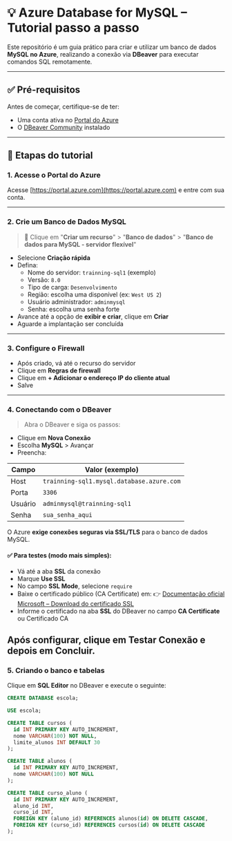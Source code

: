 # 💡 Azure Database for MySQL – Tutorial passo a passo

Este repositório é um guia prático para criar e utilizar um banco de dados **MySQL no Azure**, realizando a conexão via **DBeaver** para executar comandos SQL remotamente.

---

## ✅ Pré-requisitos

Antes de começar, certifique-se de ter:
- Uma conta ativa no [Portal do Azure](https://portal.azure.com)
- O [DBeaver Community](https://dbeaver.io/download/) instalado

---

## 🧭 Etapas do tutorial

### 1. Acesse o Portal do Azure
Acesse [https://portal.azure.com](https://portal.azure.com) e entre com sua conta.

---

### 2. Crie um Banco de Dados MySQL

> 🔽 Clique em "**Criar um recurso**" > "**Banco de dados**" > "**Banco de dados para MySQL - servidor flexível**"

- Selecione **Criação rápida**
- Defina:
  - Nome do servidor: `trainning-sql1` (exemplo)
  - Versão: `8.0`
  - Tipo de carga: `Desenvolvimento`
  - Região: escolha uma disponível (ex: `West US 2`)
  - Usuário administrador: `adminmysql`
  - Senha: escolha uma senha forte
- Avance até a opção de **exibir e criar**, clique em **Criar**
- Aguarde a implantação ser concluída

---

### 3. Configure o Firewall

- Após criado, vá até o recurso do servidor
- Clique em **Regras de firewall**
- Clique em **+ Adicionar o endereço IP do cliente atual**
- Salve

---

### 4. Conectando com o DBeaver

> Abra o DBeaver e siga os passos:

- Clique em **Nova Conexão**
- Escolha **MySQL** > Avançar
- Preencha:

| Campo               | Valor (exemplo)                                  |
|--------------------|--------------------------------------------------|
| Host               | `trainning-sql1.mysql.database.azure.com`        |
| Porta              | `3306`                                           |
| Usuário            | `adminmysql@trainning-sql1`                      |
| Senha              | `sua_senha_aqui`                                 |


O Azure **exige conexões seguras via SSL/TLS** para o banco de dados MySQL.

#### ✅ Para testes (modo mais simples):
- Vá até a aba **SSL** da conexão
- Marque **Use SSL**
- No campo **SSL Mode**, selecione `require`
- Baixe o certificado público (CA Certificate) em:
  👉 [Documentação oficial Microsoft – Download do certificado SSL](https://learn.microsoft.com/pt-br/azure/mysql/flexible-server/how-to-connect-tls-ssl#download-the-public-ssl-certificate)
- Informe o certificado na aba **SSL** do DBeaver no campo **CA Certificate** ou Certificado CA

Após configurar, clique em **Testar Conexão** e depois em **Concluir**.
---

### 5. Criando o banco e tabelas

Clique em **SQL Editor** no DBeaver e execute o seguinte:

```sql
CREATE DATABASE escola;

USE escola;

CREATE TABLE cursos (
  id INT PRIMARY KEY AUTO_INCREMENT,
  nome VARCHAR(100) NOT NULL,
  limite_alunos INT DEFAULT 30
);

CREATE TABLE alunos (
  id INT PRIMARY KEY AUTO_INCREMENT,
  nome VARCHAR(100) NOT NULL
);

CREATE TABLE curso_aluno (
  id INT PRIMARY KEY AUTO_INCREMENT,
  aluno_id INT,
  curso_id INT,
  FOREIGN KEY (aluno_id) REFERENCES alunos(id) ON DELETE CASCADE,
  FOREIGN KEY (curso_id) REFERENCES cursos(id) ON DELETE CASCADE
);

